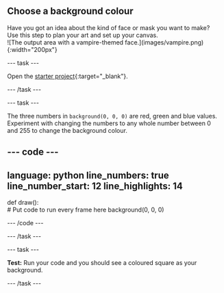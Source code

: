 ## Choose a background colour

<div style="display: flex; flex-wrap: wrap">
<div style="flex-basis: 200px; flex-grow: 1; margin-right: 15px;">
Have you got an idea about the kind of face or mask you want to make? Use this step to plan your art and set up your canvas.
</div>
<div>
![The output area with a vampire-themed face.](images/vampire.png){:width="200px"}
</div>
</div>

--- task ---

Open the [starter project](https://editor.raspberrypi.org/en/projects/make-face-starter){:target="_blank"}. 

--- /task ---

--- task ---

The three numbers in `background(0, 0, 0)` are red, green and blue values. Experiment with changing the numbers to any whole number between 0 and 255 to change the background colour. 

--- code ---
---
language: python
line_numbers: true
line_number_start: 12
line_highlights: 14
---
 
def draw():   
    # Put code to run every frame here
    background(0, 0, 0)    
  
--- /code ---

--- /task ---

--- task ---

**Test:** Run your code and you should see a coloured square as your background.

--- /task ---
